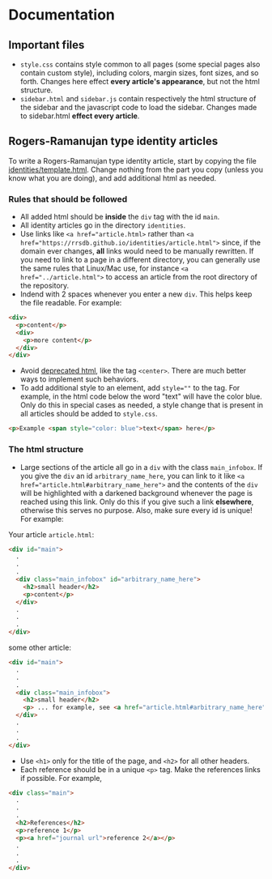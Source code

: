 # Documentation

## Important files

* ``style.css`` contains style common to all pages (some special pages also contain custom style), including colors, margin sizes, font sizes, and so forth. Changes here effect **every article's appearance**, but not the html structure.
* ``sidebar.html`` and ``sidebar.js`` contain respectively the html structure of the sidebar and the javascript code to load the sidebar. Changes made to sidebar.html **effect every article**.

## Rogers-Ramanujan type identity articles
To write a Rogers-Ramanujan type identity article, start by copying the file [identities/template.html](https://rrsdb.github.io/identities/template.html). Change nothing from the part you copy (unless you know what you are doing), and add additional html as needed.

### Rules that should be followed
* All added html should be **inside** the ``div`` tag with the id ``main``.
* All identity articles go in the directory ``identities``.
* Use links like ``<a href="article.html>`` rather than ``<a href="https://rrsdb.github.io/identities/article.html">`` since, if the domain ever changes, **all** links would need to be manually rewritten. If you need to link to a page in a different directory, you can generally use the same rules that Linux/Mac use, for instance ``<a href="../article.html">`` to access an article from the root directory of the repository.
* Indend with 2 spaces whenever you enter a new ``div``. This helps keep the file readable. For example:
```html
<div>
  <p>content</p>
  <div>
    <p>more content</p>
  </div>
</div>
```
* Avoid [deprecated html](https://www.w3schools.com/tags/), like the tag ``<center>``. There are much better ways to implement such behaviors.
* To add additional style to an element, add ``style=""`` to the tag. For example, in the html code below the word "text" will have the color blue. Only do this in special cases as needed, a style change that is present in all articles should be added to ``style.css``.
```html
<p>Example <span style="color: blue">text</span> here</p>
```

### The html structure
* Large sections of the article all go in a ``div`` with the class ``main_infobox``. If you give the ``div`` an id ``arbitrary_name_here``, you can link to it like ``<a href="article.html#arbitrary_name_here">`` and the contents of the ``div`` will be highlighted with a darkened background whenever the page is reached using this link. Only do this if you give such a link **elsewhere**, otherwise this serves no purpose. Also, make sure every id is unique! For example:

Your article ``article.html``:
```html
<div id="main">
  .
  .
  .
  <div class="main_infobox" id="arbitrary_name_here">
    <h2>small header</h2>
    <p>content</p>
  </div>
  .
  .
  .
</div>
```
some other article:
```html
<div id="main">
  .
  .
  .
  <div class="main_infobox">
    <h2>small header</h2>
    <p> ... for example, see <a href="article.html#arbitrary_name_here">for more</a>.</p>
  </div>
  .
  .
  .
</div>
```
* Use ``<h1>`` only for the title of the page, and ``<h2>`` for all other headers.
* Each reference should be in a unique ``<p>`` tag. Make the references links if possible. For example,
```html
<div class="main">
  .
  .
  .
  <h2>References</h2>
  <p>reference 1</p>
  <p><a href="journal url">reference 2</a></p>
  .
  .
  .
</div>
```
